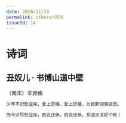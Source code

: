 ```yaml
---
date: 2018/11/19
permalink: others/诗词
issueId: 14
---
```

# 诗词

## 丑奴儿 · 书博山道中壁

（南宋）辛弃疾

```md
少年不识愁滋味，爱上层楼。爱上层楼，为赋新词强说愁。

而今识尽愁滋味，欲说还休。欲说还休，却道天凉好个秋！
```
